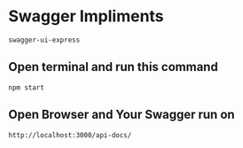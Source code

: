 # Swagger Impliments

    swagger-ui-express

## Open terminal and run this command
 
    npm start

## Open Browser and Your Swagger run on 

    http://localhost:3000/api-docs/




